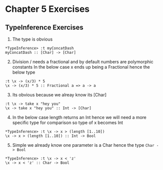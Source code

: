 # Chapter 5 Exercises

## TypeInference Exercises

1. The type is obvious
```
*TypeInference> :t myConcatDash
myConcatDash :: [Char] -> [Char]
```

2. Division / needs a fractional and by default numbers are polymorphic constants
In the below case x ends up being a Fractional hence the below type
```
:t \x -> (x/3) * 5
\x -> (x/3) * 5 :: Fractional a => a -> a
```
3. Its obvious because we alreay know its [Char]
```
:t \x -> take x "hey you"
\x -> take x "hey you" :: Int -> [Char]
```

4. In the below case length returns an Int hence we will need a more specific type for comparison so type of x becomes Int
```
*TypeInference> :t \x -> x > (length [1..10])
\x -> x > (length [1..10]) :: Int -> Bool
```

5. Simple we already know one parameter is a Char hence the type `Char -> Bool`
```
*TypeInference> :t \x -> x < 'z'
\x -> x < 'z' :: Char -> Bool
```
